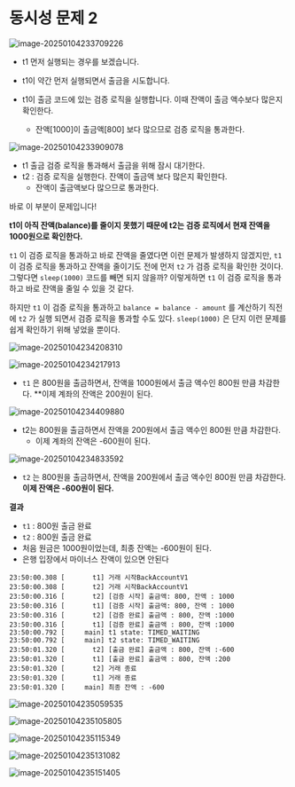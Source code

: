 # 동시성 문제 2

![image-20250104233709226](https://raw.githubusercontent.com/CUCU7103/save-image-repo/main/image/image-20250104233709226.png)

- t1 먼저 실행되는 경우를 보겠습니다.

- t1이 약간 먼저 실행되면서 출금을 시도합니다.
- t1이 출금 코드에 있는 검증 로직을 실행합니다. 이때 잔액이 출금 액수보다 많은지 확인한다.
  - 잔액[1000]이 출금액[800] 보다 많으므로 검증 로직을 통과한다.



![image-20250104233909078](https://raw.githubusercontent.com/CUCU7103/save-image-repo/main/image/image-20250104233909078.png)

- t1 출금 검증 로직을 통과해서 출금을 위해 잠시 대기한다.
- t2 : 검증 로직을 실행한다. 잔액이 출금액 보다 많은지 확인한다.
  - 잔액이 출금액보다 많으므로 통과한다.

바로 이 부분이 문제입니다! 

**t1이 아직 잔액(balance)를 줄이지 못했기 때문에 t2는 검증 로직에서 현재 잔액을 1000원으로 확인한다.**

`t1` 이 검증 로직을 통과하고 바로 잔액을 줄였다면 이런 문제가 발생하지 않겠지만, `t1` 이 검증 로직을 통과하고 잔액을 줄이기도 전에 먼저 `t2` 가 검증 로직을 확인한 것이다.
그렇다면 `sleep(1000)` 코드를 빼면 되지 않을까? 이렇게하면 `t1` 이 검증 로직을 통과하고 바로 잔액을 줄일 수 있을 것 같다.

하지만 `t1` 이 검증 로직을 통과하고 `balance = balance - amount` 를 계산하기 직전에 `t2` 가 실행
되면서 검증 로직을 통과할 수도 있다. `sleep(1000)` 은 단지 이런 문제를 쉽게 확인하기 위해 넣었을 뿐이다.

![image-20250104234208310](https://raw.githubusercontent.com/CUCU7103/save-image-repo/main/image/image-20250104234208310.png)



![image-20250104234217913](https://raw.githubusercontent.com/CUCU7103/save-image-repo/main/image/image-20250104234217913.png)

- `t1` 은 800원을 출금하면서, 잔액을 1000원에서 출금 액수인 800원 만큼 차감한다. **이제 계좌의 잔액은 200원이 된다.

![image-20250104234409880](https://raw.githubusercontent.com/CUCU7103/save-image-repo/main/image/image-20250104234409880.png)

- t2는 800원을 출금하면서 잔액을 200원에서 출금 액수인 800원 만큼 차감한다. 
  - 이제 계좌의 잔액은 -600원이 된다.

![image-20250104234833592](https://raw.githubusercontent.com/CUCU7103/save-image-repo/main/image/image-20250104234833592.png)

- `t2` 는 800원을 출금하면서, 잔액을 200원에서 출금 액수인 800원 만큼 차감한다. **이제 잔액은 -600원이 된다.**

**결과**

- `t1` : 800원 출금 완료
- `t2` : 800원 출금 완료
- 처음 원금은 1000원이었는데, 최종 잔액는 -600원이 된다.
- 은행 입장에서 마이너스 잔액이 있으면 안된다



``` 
23:50:00.308 [       t1] 거래 시작BackAccountV1
23:50:00.308 [       t2] 거래 시작BackAccountV1
23:50:00.316 [       t2] [검증 시작] 출금액: 800, 잔액 : 1000
23:50:00.316 [       t1] [검증 시작] 출금액: 800, 잔액 : 1000
23:50:00.316 [       t2] [검증 완료] 출금액 : 800, 잔액 :1000
23:50:00.316 [       t1] [검증 완료] 출금액 : 800, 잔액 :1000
23:50:00.792 [     main] t1 state: TIMED_WAITING
23:50:00.792 [     main] t2 state: TIMED_WAITING
23:50:01.320 [       t2] [출금 완료] 출금액 : 800, 잔액 :-600
23:50:01.320 [       t1] [출금 완료] 출금액 : 800, 잔액 :200
23:50:01.320 [       t2] 거래 종료
23:50:01.320 [       t1] 거래 종료
23:50:01.320 [     main] 최종 잔액 : -600
```

![image-20250104235059535](https://raw.githubusercontent.com/CUCU7103/save-image-repo/main/image/image-20250104235059535.png)

![image-20250104235105805](https://raw.githubusercontent.com/CUCU7103/save-image-repo/main/image/image-20250104235105805.png)

![image-20250104235115349](https://raw.githubusercontent.com/CUCU7103/save-image-repo/main/image/image-20250104235115349.png)

![image-20250104235131082](https://raw.githubusercontent.com/CUCU7103/save-image-repo/main/image/image-20250104235131082.png)

![image-20250104235151405](https://raw.githubusercontent.com/CUCU7103/save-image-repo/main/image/image-20250104235151405.png)
